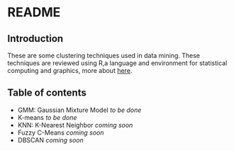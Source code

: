 README
================

## Introduction

These are some clustering techniques used in data mining. These
techniques are reviewed using R,a language and environment for
statistical computing and graphics, more about
[here](https://www.r-project.org/about.html).

## Table of contents

  - GMM: Gaussian Mixture Model *to be done*
  - K-means *to be done*
  - KNN: K-Nearest Neighbor *coming soon*
  - Fuzzy C-Means *coming soon*
  - DBSCAN *coming soon*
